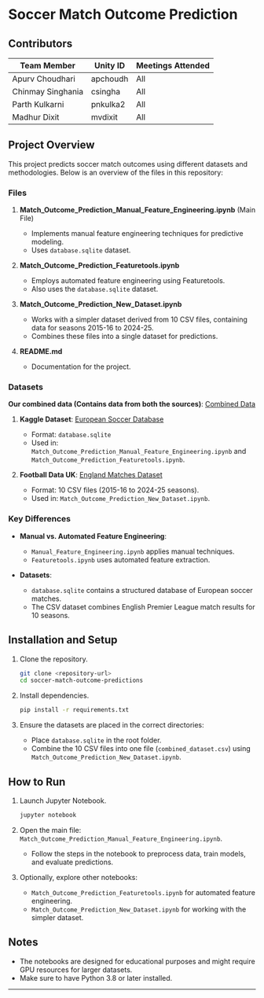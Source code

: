 
# Soccer Match Outcome Prediction

## Contributors

| **Team Member**         | **Unity ID**  | **Meetings Attended** |
|--------------------------|---------------|------------------------|
| Apurv Choudhari          | apchoudh      | All                    |
| Chinmay Singhania        | csingha       | All                    |
| Parth Kulkarni           | pnkulka2      | All                    |
| Madhur Dixit             | mvdixit       | All                    |

## Project Overview

This project predicts soccer match outcomes using different datasets and methodologies. Below is an overview of the files in this repository:

### Files

1. **Match_Outcome_Prediction_Manual_Feature_Engineering.ipynb** (Main File)
   - Implements manual feature engineering techniques for predictive modeling.
   - Uses `database.sqlite` dataset.

2. **Match_Outcome_Prediction_Featuretools.ipynb**
   - Employs automated feature engineering using Featuretools.
   - Also uses the `database.sqlite` dataset.

3. **Match_Outcome_Prediction_New_Dataset.ipynb**
   - Works with a simpler dataset derived from 10 CSV files, containing data for seasons 2015-16 to 2024-25.
   - Combines these files into a single dataset for predictions.

4. **README.md**
   - Documentation for the project.

### Datasets
**Our combined data (Contains data from both the sources)**: [Combined Data](https://drive.google.com/drive/folders/1n7oImdv3yXb7axOAgijHk7BZko4nHHJh?usp=sharing)
1. **Kaggle Dataset**: [European Soccer Database](https://www.kaggle.com/datasets/hugomathien/soccer/data)
   - Format: `database.sqlite`
   - Used in: `Match_Outcome_Prediction_Manual_Feature_Engineering.ipynb` and `Match_Outcome_Prediction_Featuretools.ipynb`.

2. **Football Data UK**: [England Matches Dataset](https://www.football-data.co.uk/englandm.php)
   - Format: 10 CSV files (2015-16 to 2024-25 seasons).
   - Used in: `Match_Outcome_Prediction_New_Dataset.ipynb`.

### Key Differences

- **Manual vs. Automated Feature Engineering**:
  - `Manual_Feature_Engineering.ipynb` applies manual techniques.
  - `Featuretools.ipynb` uses automated feature extraction.

- **Datasets**:
  - `database.sqlite` contains a structured database of European soccer matches.
  - The CSV dataset combines English Premier League match results for 10 seasons.

## Installation and Setup

1. Clone the repository.
   ```bash
   git clone <repository-url>
   cd soccer-match-outcome-predictions
   ```

2. Install dependencies.
   ```bash
   pip install -r requirements.txt
   ```

3. Ensure the datasets are placed in the correct directories:
   - Place `database.sqlite` in the root folder.
   - Combine the 10 CSV files into one file (`combined_dataset.csv`) using `Match_Outcome_Prediction_New_Dataset.ipynb`.

## How to Run

1. Launch Jupyter Notebook.
   ```bash
   jupyter notebook
   ```

2. Open the main file: `Match_Outcome_Prediction_Manual_Feature_Engineering.ipynb`.
   - Follow the steps in the notebook to preprocess data, train models, and evaluate predictions.

3. Optionally, explore other notebooks:
   - `Match_Outcome_Prediction_Featuretools.ipynb` for automated feature engineering.
   - `Match_Outcome_Prediction_New_Dataset.ipynb` for working with the simpler dataset.

## Notes

- The notebooks are designed for educational purposes and might require GPU resources for larger datasets.
- Make sure to have Python 3.8 or later installed.

---
